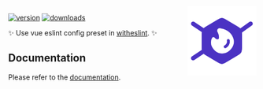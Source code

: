 <!-- Badges -->
[src-version]: https://img.shields.io/npm/v/@witheslint/preset-vue?style=flat&color=444&label=version
[src-download]: https://img.shields.io/npm/dm/@witheslint/preset-vue?style=flat&color=444&label=download
[href-npm]: https://npmjs.com/package/@witheslint/preset-vue

<img src="https://github.com/witheslint/static/raw/main/icons/witheslint.svg" alt="ESLint" align="right" width="140" height="140">

[![version][src-version]][href-npm]
[![downloads][src-download]][href-npm]

✨ Use vue eslint config preset in [witheslint](https://github.com/witheslint/witheslint). ✨

## Documentation

Please refer to the [documentation](https://witheslint.github.io/integrations/vue).
